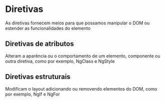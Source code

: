 # Diretivas

As diretivas fornecem meios para que possamos manipular o DOM ou estender as funcionalidades do elemento

## Diretivas de atributos

Alteram a aparência ou o comportamento de um elemento, componente ou outra diretiva, como por exemplo, NgClass e NgStyle

## Diretivas estruturais

Modificam o layout adicionando ou removendo elementos do DOM, como por exemplo, NgIf e NgFor
